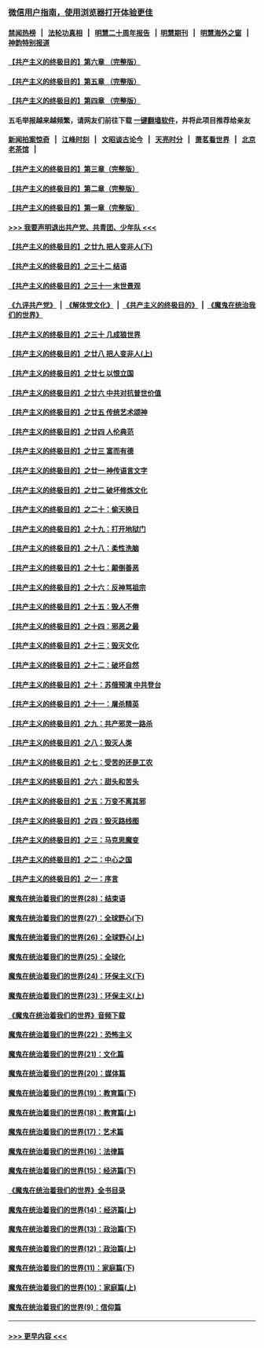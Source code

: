 ### [微信用户指南，使用浏览器打开体验更佳](https://github.com/gfw-breaker/banned-news1/blob/master/indexes/wechat-guide.md?t=0)
#### [禁闻热榜](热点新闻.md?t=0)  &nbsp;&nbsp;|&nbsp;&nbsp; [法轮功真相](https://github.com/gfw-breaker/truth/blob/master/README.md?t=0) &nbsp;&nbsp;|&nbsp;&nbsp; [明慧二十周年报告](https://github.com/gfw-breaker/mh-reports/blob/master/README.md?t=0) &nbsp;&nbsp;|&nbsp;&nbsp;[明慧期刊](https://github.com/gfw-breaker/mh-qikan) &nbsp;&nbsp;|&nbsp;&nbsp; [明慧海外之窗](https://github.com/gfw-breaker/mh-news/blob/master/README.md?t=0) &nbsp;&nbsp;|&nbsp;&nbsp; [神韵特别报道](https://github.com/gfw-breaker/mh-news/blob/master/shenyun.md?t=0)
#### [【共产主义的终极目的】第六章 （完整版）](../pages/nsc422/n11428913.md?t=02130255) 
#### [【共产主义的终极目的】第五章 （完整版）](../pages/nsc422/n11428912.md?t=02130255) 
#### [【共产主义的终极目的】第四章 （完整版）](../pages/nsc422/n11428907.md?t=02130255) 
#### 五毛举报越来越频繁，请网友们前往下载 [一键翻墙软件](https://github.com/gfw-breaker/ssr-accounts)，并将此项目推荐给亲友
#### [新闻拍案惊奇](https://github.com/gfw-breaker/banned-news1/blob/master/pages/link4.md) &nbsp;&nbsp;|&nbsp;&nbsp; [江峰时刻](https://github.com/gfw-breaker/banned-news1/blob/master/pages/link4.md) &nbsp;&nbsp;|&nbsp;&nbsp; [文昭谈古论今](https://github.com/gfw-breaker/banned-news1/blob/master/pages/link4.md) &nbsp;&nbsp;|&nbsp;&nbsp; [天亮时分](https://github.com/gfw-breaker/banned-news1/blob/master/pages/link4.md) &nbsp;&nbsp;|&nbsp;&nbsp; [萧茗看世界](https://github.com/gfw-breaker/banned-news1/blob/master/pages/link4.md) &nbsp;&nbsp;|&nbsp;&nbsp; [北京老茶馆](https://github.com/gfw-breaker/banned-news1/blob/master/pages/link4.md) &nbsp;&nbsp;|&nbsp;&nbsp; 
#### [【共产主义的终极目的】第三章（完整版）](../pages/nsc422/n11428848.md?t=02130255) 
#### [【共产主义的终极目的】第二章（完整版）](../pages/nsc422/n11428831.md?t=02130255) 
#### [【共产主义的终极目的】第一章（完整版）](../pages/nsc422/n11417651.md?t=02130255) 
#### [>>> 我要声明退出共产党、共青团、少年队 <<<](https://github.com/begood0513/goodnews/blob/master/quit/letter.md) 
#### [【共产主义的终极目的】之廿九 把人变非人(下)](../pages/nsc422/n11344140.md?t=02130255) 
#### [【共产主义的终极目的】之三十二 结语](../pages/nsc422/n11360535.md?t=02130255) 
#### [【共产主义的终极目的】之三十一 末世景观](../pages/nsc422/n11351129.md?t=02130255) 
#### [《九评共产党》](https://github.com/begood0513/9ping.md/blob/master/README.md) &nbsp;|&nbsp; [《解体党文化》](../../../../jtdwh.md/blob/master/README.md)  &nbsp;|&nbsp; [《共产主义的终极目的》](../../../../gczydzjmd.md/blob/master/README.md) &nbsp;|&nbsp; [《魔鬼在统治我们的世界》](../../../../mgztzwmdsj.md/blob/master/README.md) 
#### [【共产主义的终极目的】之三十 几成狼世界](../pages/nsc422/n11348280.md?t=02130255) 
#### [【共产主义的终极目的】之廿八 把人变非人(上)](../pages/nsc422/n11340492.md?t=02130255) 
#### [【共产主义的终极目的】之廿七 以恨立国](../pages/nsc422/n11336944.md?t=02130255) 
#### [【共产主义的终极目的】之廿六 中共对抗普世价值](../pages/nsc422/n11324785.md?t=02130255) 
#### [【共产主义的终极目的】之廿五 传统艺术颂神](../pages/nsc422/n11296396.md?t=02130255) 
#### [【共产主义的终极目的】之廿四 人伦典范](../pages/nsc422/n11296397.md?t=02130255) 
#### [【共产主义的终极目的】之廿三 富而有德](../pages/nsc422/n11283598.md?t=02130255) 
#### [【共产主义的终极目的】之廿一 神传语言文字](../pages/nsc422/n11263265.md?t=02130255) 
#### [【共产主义的终极目的】之廿二 破坏修炼文化](../pages/nsc422/n11245728.md?t=02130255) 
#### [【共产主义的终极目的】之二十：偷天换日](../pages/nsc422/n11238846.md?t=02130255) 
#### [【共产主义的终极目的】之十九：打开地狱门](../pages/nsc422/n11206376.md?t=02130255) 
#### [【共产主义的终极目的】之十八：柔性洗脑](../pages/nsc422/n11199994.md?t=02130255) 
#### [【共产主义的终极目的】之十七：颠倒善恶](../pages/nsc422/n11179782.md?t=02130255) 
#### [【共产主义的终极目的】之十六：反神骂祖宗](../pages/nsc422/n11166798.md?t=02130255) 
#### [【共产主义的终极目的】之十五：毁人不倦](../pages/nsc422/n11166792.md?t=02130255) 
#### [【共产主义的终极目的】之十四：邪恶之最](../pages/nsc422/n11150249.md?t=02130255) 
#### [【共产主义的终极目的】之十三：毁灭文化](../pages/nsc422/n11135227.md?t=02130255) 
#### [【共产主义的终极目的】之十二：破坏自然](../pages/nsc422/n11135214.md?t=02130255) 
#### [【共产主义的终极目的】之十：苏俄预演 中共登台](../pages/nsc422/n11118424.md?t=02130255) 
#### [【共产主义的终极目的】之十一：屠杀精英](../pages/nsc422/n11118442.md?t=02130255) 
#### [【共产主义的终极目的】之九：共产邪灵一路杀](../pages/nsc422/n11114139.md?t=02130255) 
#### [【共产主义的终极目的】之八：毁灭人类](../pages/nsc422/n11108503.md?t=02130255) 
#### [【共产主义的终极目的】之七：受苦的还是工农](../pages/nsc422/n11101809.md?t=02130255) 
#### [【共产主义的终极目的】之六：甜头和苦头](../pages/nsc422/n11096971.md?t=02130255) 
#### [【共产主义的终极目的】之五：万变不离其邪](../pages/nsc422/n11091285.md?t=02130255) 
#### [【共产主义的终极目的】之四：毁灭路线图](../pages/nsc422/n11086284.md?t=02130255) 
#### [【共产主义的终极目的】之三：马克思魔变](../pages/nsc422/n11061941.md?t=02130255) 
#### [【共产主义的终极目的】之二：中心之国](../pages/nsc422/n11047728.md?t=02130255) 
#### [【共产主义的终极目的】之一：序言](../pages/nsc422/n11086077.md?t=02130255) 
#### [魔鬼在统治着我们的世界(28)：结束语](../pages/nsc422/n10936246.md?t=02130255) 
#### [魔鬼在统治着我们的世界(27)：全球野心(下)](../pages/nsc422/n10928319.md?t=02130255) 
#### [魔鬼在统治着我们的世界(26)：全球野心(上)](../pages/nsc422/n10900318.md?t=02130255) 
#### [魔鬼在统治着我们的世界(25)：全球化](../pages/nsc422/n10788205.md?t=02130255) 
#### [魔鬼在统治着我们的世界(24)：环保主义(下)](../pages/nsc422/n10695307.md?t=02130255) 
#### [魔鬼在统治着我们的世界(23)：环保主义(上)](../pages/nsc422/n10688613.md?t=02130255) 
#### [《魔鬼在统治着我们的世界》音频下载](../pages/nsc422/n10635553.md?t=02130255) 
#### [魔鬼在统治着我们的世界(22)：恐怖主义](../pages/nsc422/n10614727.md?t=02130255) 
#### [魔鬼在统治着我们的世界(21)：文化篇](../pages/nsc422/n10597706.md?t=02130255) 
#### [魔鬼在统治着我们的世界(20)：媒体篇](../pages/nsc422/n10586579.md?t=02130255) 
#### [魔鬼在统治着我们的世界(19)：教育篇(下)](../pages/nsc422/n10564808.md?t=02130255) 
#### [魔鬼在统治着我们的世界(18)：教育篇(上)](../pages/nsc422/n10526970.md?t=02130255) 
#### [魔鬼在统治着我们的世界(17)：艺术篇](../pages/nsc422/n10499093.md?t=02130255) 
#### [魔鬼在统治着我们的世界(16)：法律篇](../pages/nsc422/n10485969.md?t=02130255) 
#### [魔鬼在统治着我们的世界(15)：经济篇(下)](../pages/nsc422/n10469975.md?t=02130255) 
#### [《魔鬼在统治着我们的世界》全书目录](../pages/nsc422/n10464261.md?t=02130255) 
#### [魔鬼在统治着我们的世界(14)：经济篇(上)](../pages/nsc422/n10457370.md?t=02130255) 
#### [魔鬼在统治着我们的世界(13)：政治篇(下)](../pages/nsc422/n10448270.md?t=02130255) 
#### [魔鬼在统治着我们的世界(12)：政治篇(上)](../pages/nsc422/n10444576.md?t=02130255) 
#### [魔鬼在统治着我们的世界(11)：家庭篇(下)](../pages/nsc422/n10440961.md?t=02130255) 
#### [魔鬼在统治着我们的世界(10)：家庭篇(上)](../pages/nsc422/n10435448.md?t=02130255) 
#### [魔鬼在统治着我们的世界(9)：信仰篇](../pages/nsc422/n10432159.md?t=02130255) 

----
#### [ >>> 更早内容 <<< ](../indexes/nsc422-earlier.md)
